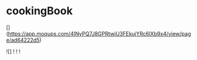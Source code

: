# cookingBook

[<Projekt na stronie app.moqups.com:>] (<https://app.moqups.com/4INyPQ7J8GPRtwiU3FEkujYRc6lXb9x4/view/page/ad64222d5>)

![]
!
!
!
